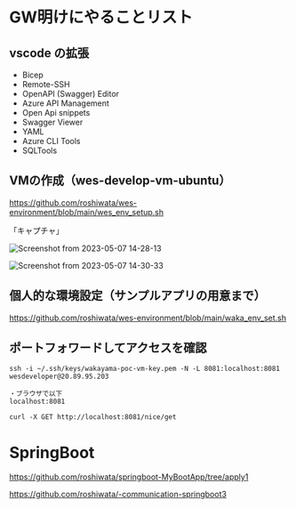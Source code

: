 # GW明けにやることリスト


## vscode の拡張
- Bicep
- Remote-SSH
- OpenAPI (Swagger) Editor
- Azure API Management
- Open Api snippets
- Swagger Viewer
- YAML
- Azure CLI Tools
- SQLTools

## VMの作成（wes-develop-vm-ubuntu）
https://github.com/roshiwata/wes-environment/blob/main/wes_env_setup.sh

「キャプチャ」

![Screenshot from 2023-05-07 14-28-13](https://user-images.githubusercontent.com/58873037/236659515-8e1a6539-399a-4f05-aac7-a8781f60cc5c.png)

![Screenshot from 2023-05-07 14-30-33](https://user-images.githubusercontent.com/58873037/236659579-78689acf-db08-4f6d-b5e0-2b5399671fa3.png)



## 個人的な環境設定（サンプルアプリの用意まで）
https://github.com/roshiwata/wes-environment/blob/main/waka_env_set.sh

## ポートフォワードしてアクセスを確認
```
ssh -i ~/.ssh/keys/wakayama-poc-vm-key.pem -N -L 8081:localhost:8081 wesdeveloper@20.89.95.203

・ブラウザで以下
localhost:8081

curl -X GET http://localhost:8081/nice/get
```



# SpringBoot

https://github.com/roshiwata/springboot-MyBootApp/tree/apply1

https://github.com/roshiwata/-communication-springboot3


